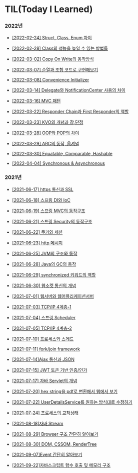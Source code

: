 # TIL(Today I Learned) 



### 2022년

- [[2022-02-24] Struct, Class, Enum 차이](https://github.com/junu0516/mytil/blob/main/Swift/structAndclassAndEnum.md)
- [[2022-02-28] Class의 성능을 높일 수 있는 방법들](https://github.com/junu0516/mytil/blob/main/Swift/classPerformance.md)
- [[2022-03-02] Copy On Write의 동작방식](https://github.com/junu0516/mytil/blob/main/Swift/cow.md)
- [[2022-03-07] 순열과 조합 코드로 구현해보기](https://github.com/junu0516/mytil/blob/main/Swift/math.md)

- [[2022-03-08] Convenience Initializer](https://github.com/junu0516/mytil/blob/main/Swift/convenienceInit.md)

- [[2022-03-14] Delegate와 NotificationCenter 사용의 차이](https://github.com/junu0516/mytil/blob/main/Swift/delegate_notification.md)
- [[2022-03-16] MVC 패턴](https://github.com/junu0516/mytil/blob/main/Swift/mvc.md)

- [[2022-03-22] Responder Chain과 First Responder의 역할](https://github.com/junu0516/mytil/blob/main/Swift/responderChain.md)

- [[2022-03-23] KVO의 개념과 장,단점](https://github.com/junu0516/mytil/blob/main/Swift/kvo.md)

- [[2022-03-28] OOP와 POP의 차이](https://github.com/junu0516/mytil/blob/main/Swift/oop_pop.md)

- [[2022-03-29] ARC의 동작, 옵셔널](https://github.com/junu0516/mytil/blob/main/Swift/optional_arc.md)

- [[2022-03-30] Equatable, Comparable, Hashable](https://github.com/junu0516/mytil/blob/main/Swift/20220330.md)

- [[2022-04-04] Synchronous & Asynchronous](https://github.com/junu0516/mytil/blob/main/Swift/20220404.md)

   

### 2021년

- [[2021-06-17] https 통신과 SSL](https://github.com/junu0516/mytil/blob/main/Network/Https%20%ED%86%B5%EC%8B%A0.md)
- [[2021-06-18] 스프링 DI와 IoC](https://github.com/junu0516/mytil/blob/main/Spring/스프링에서의_DI와_IoC.md)
- [[2021-06-19] 스프링 MVC의 동작구조](https://github.com/junu0516/mytil/blob/main/Spring/Spring_MVC%EC%9D%98_%EB%8F%99%EC%9E%91%EA%B5%AC%EC%A1%B0.md)
- [[2021-06-21] 스프링 Security의 동작구조](https://github.com/junu0516/mytil/blob/main/Spring/Spring_Security_의_동작구조.md)
- [[2021-06-22] 쿠키와 세션](https://github.com/junu0516/mytil/blob/main/Network/쿠키와_세션.md)
- [[2021-06-23] http 메시지](https://github.com/junu0516/mytil/blob/main/Network/Http메시지.md)
- [[2021-06-25] JVM의 구조와 동작](https://github.com/junu0516/mytil/blob/main/Java/JVM의_구조와_동작.md)
- [[2021-06-28] Java의 GC의 동작](https://github.com/junu0516/mytil/blob/main/Java/Java의_GC의_동작.md)
- [[2021-06-29] synchronized 키워드의 역할](https://github.com/junu0516/mytil/blob/main/Java/synchronized.md)
- [[2021-06-30] 웹소켓 통신의 개념](https://github.com/junu0516/mytil/blob/main/Network/웹소켓_통신.md)
- [[2021-07-01] 웹서버와 웹어플리케이션서버](https://github.com/junu0516/mytil/blob/main/Network/WS와WAS.md)
- [[2021-07-03] TCP/IP 4계층-1](https://github.com/junu0516/mytil/blob/main/Network/TCP_IP_4계층.md)
- [[2021-07-04] 스프링 Scheduler](https://github.com/junu0516/mytil/blob/main/Spring/Spring_Scheduler.md)
- [[2021-07-05] TCP/IP 4계층-2](https://github.com/junu0516/mytil/blob/main/Network/TCP_IP_4계층2.md)
- [[2021-07-10] 프로세스와 스레드](https://github.com/junu0516/mytil/blob/main/Operating_System/프로세스와_스레드.md)
- [[2021-07-11] fork/join framework](https://github.com/junu0516/mytil/blob/main/Java/fork_join_framework.md)
- [[2021-07-14]Ajax 통신과 JSON](https://github.com/junu0516/mytil/blob/main/Network/Ajax_JSON.md)
- [[2021-07-15] JWT 토큰 기반 인증/인가](https://github.com/junu0516/mytil/blob/main/Network/JWT.md)

- [[2021-07-17] 자바 Servlet의 개념](https://github.com/junu0516/mytil/blob/main/Java/servlet.md)    
- [[2021-07-20] hex string을 pdf로 변환해서 웹에서 보기](https://github.com/junu0516/mytil/blob/main/etc/hex_to_pdf.md)
- [[2021-07-22] UserDetailsService를 원하는 방식대로 수정하기](https://github.com/junu0516/mytil/blob/main/Spring/CustomUserDetailsService.md)
- [[2021-07-24] 프로세스의 교착상태](https://github.com/junu0516/mytil/blob/main/Operating_System/교착상태.md)

- [[2021-08-18]자바 Stream](https://github.com/junu0516/mytil/blob/main/Java/stream.md)

- [[2021-08-29] Browser 구조 간단히 알아보기](https://github.com/junu0516/mytil/blob/main/Javascript/browser.md)
- [[2021-08-30] DOM, CSSOM, RenderTree](https://github.com/junu0516/mytil/blob/main/Javascript/DOM.md)
- [[2021-09-07]Event 간단히 알아보기](https://github.com/junu0516/mytil/blob/main/Javascript/event.md)
- [[2021-09-22]자바스크립트 함수 호출 및 메모리 구조](https://github.com/junu0516/mytil/blob/main/Javascript/function.md)
